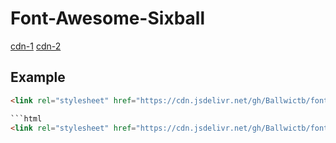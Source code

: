 # Font-Awesome-Sixball


<a href="https://cdn.jsdelivr.net/gh/Ballwictb/font-awesome-six@main/six-rp/css/all.min.css">cdn-1</a>
<a href="https://cdn.jsdelivr.net/gh/Ballwictb/font-awesome-six@main/six-rp/css/brands.min.css">cdn-2</a>


## Example
```html
<link rel="stylesheet" href="https://cdn.jsdelivr.net/gh/Ballwictb/font-awesome-sixball-v2@main/six-rp/css/all.min.css">

```html
<link rel="stylesheet" href="https://cdn.jsdelivr.net/gh/Ballwictb/font-awesome-sixball-v2@main/six-rp/css/brands.min.css">
